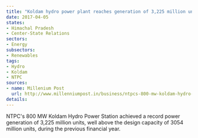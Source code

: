 ```yaml
---
title: "Koldam hydro power plant reaches generation of 3,225 million units"
date: 2017-04-05
states:
- Himachal Pradesh
- Center-State Relations
sectors:
- Energy
subsectors:
- Renewables
tags:
- Hydro
- Koldam
- NTPC
sources:
- name: Millenium Post
  url: http://www.millenniumpost.in/business/ntpcs-800-mw-koldam-hydro-power-station-exceeds-all-generation-targets-234651
details:
---
```


NTPC's 800 MW Koldam Hydro Power Station achieved a record power generation of 3,225 million units, well above the design capacity of 3054 million units, during the previous financial year.
